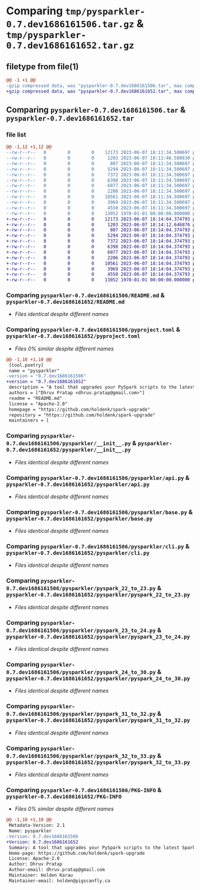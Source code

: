 # Comparing `tmp/pysparkler-0.7.dev1686161506.tar.gz` & `tmp/pysparkler-0.7.dev1686161652.tar.gz`

## filetype from file(1)

```diff
@@ -1 +1 @@
-gzip compressed data, was "pysparkler-0.7.dev1686161506.tar", max compression
+gzip compressed data, was "pysparkler-0.7.dev1686161652.tar", max compression
```

## Comparing `pysparkler-0.7.dev1686161506.tar` & `pysparkler-0.7.dev1686161652.tar`

### file list

```diff
@@ -1,12 +1,12 @@
--rw-r--r--   0        0        0    12173 2023-06-07 18:11:34.500697 pysparkler-0.7.dev1686161506/README.md
--rw-r--r--   0        0        0     1203 2023-06-07 18:11:46.580830 pysparkler-0.7.dev1686161506/pyproject.toml
--rw-r--r--   0        0        0      807 2023-06-07 18:11:34.500697 pysparkler-0.7.dev1686161506/pysparkler/__init__.py
--rw-r--r--   0        0        0     5294 2023-06-07 18:11:34.500697 pysparkler-0.7.dev1686161506/pysparkler/api.py
--rw-r--r--   0        0        0     7372 2023-06-07 18:11:34.500697 pysparkler-0.7.dev1686161506/pysparkler/base.py
--rw-r--r--   0        0        0     6398 2023-06-07 18:11:34.500697 pysparkler-0.7.dev1686161506/pysparkler/cli.py
--rw-r--r--   0        0        0     6077 2023-06-07 18:11:34.500697 pysparkler-0.7.dev1686161506/pysparkler/pyspark_22_to_23.py
--rw-r--r--   0        0        0     2206 2023-06-07 18:11:34.500697 pysparkler-0.7.dev1686161506/pysparkler/pyspark_23_to_24.py
--rw-r--r--   0        0        0    10561 2023-06-07 18:11:34.500697 pysparkler-0.7.dev1686161506/pysparkler/pyspark_24_to_30.py
--rw-r--r--   0        0        0     3969 2023-06-07 18:11:34.500697 pysparkler-0.7.dev1686161506/pysparkler/pyspark_31_to_32.py
--rw-r--r--   0        0        0     4550 2023-06-07 18:11:34.500697 pysparkler-0.7.dev1686161506/pysparkler/pyspark_32_to_33.py
--rw-r--r--   0        0        0    13052 1970-01-01 00:00:00.000000 pysparkler-0.7.dev1686161506/PKG-INFO
+-rw-r--r--   0        0        0    12173 2023-06-07 18:14:04.374793 pysparkler-0.7.dev1686161652/README.md
+-rw-r--r--   0        0        0     1203 2023-06-07 18:14:12.646876 pysparkler-0.7.dev1686161652/pyproject.toml
+-rw-r--r--   0        0        0      807 2023-06-07 18:14:04.374793 pysparkler-0.7.dev1686161652/pysparkler/__init__.py
+-rw-r--r--   0        0        0     5294 2023-06-07 18:14:04.374793 pysparkler-0.7.dev1686161652/pysparkler/api.py
+-rw-r--r--   0        0        0     7372 2023-06-07 18:14:04.374793 pysparkler-0.7.dev1686161652/pysparkler/base.py
+-rw-r--r--   0        0        0     6398 2023-06-07 18:14:04.374793 pysparkler-0.7.dev1686161652/pysparkler/cli.py
+-rw-r--r--   0        0        0     6077 2023-06-07 18:14:04.374793 pysparkler-0.7.dev1686161652/pysparkler/pyspark_22_to_23.py
+-rw-r--r--   0        0        0     2206 2023-06-07 18:14:04.374793 pysparkler-0.7.dev1686161652/pysparkler/pyspark_23_to_24.py
+-rw-r--r--   0        0        0    10561 2023-06-07 18:14:04.374793 pysparkler-0.7.dev1686161652/pysparkler/pyspark_24_to_30.py
+-rw-r--r--   0        0        0     3969 2023-06-07 18:14:04.374793 pysparkler-0.7.dev1686161652/pysparkler/pyspark_31_to_32.py
+-rw-r--r--   0        0        0     4550 2023-06-07 18:14:04.374793 pysparkler-0.7.dev1686161652/pysparkler/pyspark_32_to_33.py
+-rw-r--r--   0        0        0    13052 1970-01-01 00:00:00.000000 pysparkler-0.7.dev1686161652/PKG-INFO
```

### Comparing `pysparkler-0.7.dev1686161506/README.md` & `pysparkler-0.7.dev1686161652/README.md`

 * *Files identical despite different names*

### Comparing `pysparkler-0.7.dev1686161506/pyproject.toml` & `pysparkler-0.7.dev1686161652/pyproject.toml`

 * *Files 0% similar despite different names*

```diff
@@ -1,10 +1,10 @@
 [tool.poetry]
 name = "pysparkler"
-version = "0.7.dev1686161506"
+version = "0.7.dev1686161652"
 description = "A tool that upgrades your PySpark scripts to the latest Spark version as per Spark migration Guideline"
 authors = ["Dhruv Pratap <dhruv.pratap@gmail.com>"]
 readme = "README.md"
 license = "Apache-2.0"
 homepage = "https://github.com/holdenk/spark-upgrade"
 repository = "https://github.com/holdenk/spark-upgrade"
 maintainers = [
```

### Comparing `pysparkler-0.7.dev1686161506/pysparkler/__init__.py` & `pysparkler-0.7.dev1686161652/pysparkler/__init__.py`

 * *Files identical despite different names*

### Comparing `pysparkler-0.7.dev1686161506/pysparkler/api.py` & `pysparkler-0.7.dev1686161652/pysparkler/api.py`

 * *Files identical despite different names*

### Comparing `pysparkler-0.7.dev1686161506/pysparkler/base.py` & `pysparkler-0.7.dev1686161652/pysparkler/base.py`

 * *Files identical despite different names*

### Comparing `pysparkler-0.7.dev1686161506/pysparkler/cli.py` & `pysparkler-0.7.dev1686161652/pysparkler/cli.py`

 * *Files identical despite different names*

### Comparing `pysparkler-0.7.dev1686161506/pysparkler/pyspark_22_to_23.py` & `pysparkler-0.7.dev1686161652/pysparkler/pyspark_22_to_23.py`

 * *Files identical despite different names*

### Comparing `pysparkler-0.7.dev1686161506/pysparkler/pyspark_23_to_24.py` & `pysparkler-0.7.dev1686161652/pysparkler/pyspark_23_to_24.py`

 * *Files identical despite different names*

### Comparing `pysparkler-0.7.dev1686161506/pysparkler/pyspark_24_to_30.py` & `pysparkler-0.7.dev1686161652/pysparkler/pyspark_24_to_30.py`

 * *Files identical despite different names*

### Comparing `pysparkler-0.7.dev1686161506/pysparkler/pyspark_31_to_32.py` & `pysparkler-0.7.dev1686161652/pysparkler/pyspark_31_to_32.py`

 * *Files identical despite different names*

### Comparing `pysparkler-0.7.dev1686161506/pysparkler/pyspark_32_to_33.py` & `pysparkler-0.7.dev1686161652/pysparkler/pyspark_32_to_33.py`

 * *Files identical despite different names*

### Comparing `pysparkler-0.7.dev1686161506/PKG-INFO` & `pysparkler-0.7.dev1686161652/PKG-INFO`

 * *Files 0% similar despite different names*

```diff
@@ -1,10 +1,10 @@
 Metadata-Version: 2.1
 Name: pysparkler
-Version: 0.7.dev1686161506
+Version: 0.7.dev1686161652
 Summary: A tool that upgrades your PySpark scripts to the latest Spark version as per Spark migration Guideline
 Home-page: https://github.com/holdenk/spark-upgrade
 License: Apache-2.0
 Author: Dhruv Pratap
 Author-email: dhruv.pratap@gmail.com
 Maintainer: Holden Karau
 Maintainer-email: holden@pigscanfly.ca
```

